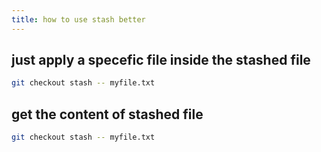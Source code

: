 ```yaml
---
title: how to use stash better
---
```


## just apply a specefic file inside the stashed file

```bash
git checkout stash -- myfile.txt
```

## get the content of stashed file

```bash
git checkout stash -- myfile.txt
```
